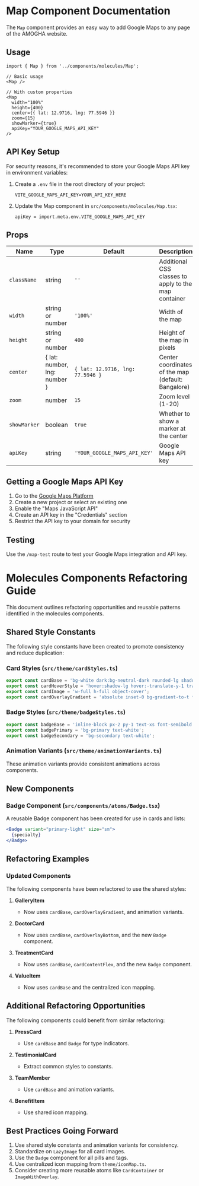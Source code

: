 # Map Component Documentation

The `Map` component provides an easy way to add Google Maps to any page of the AMOGHA website.

## Usage

```tsx
import { Map } from '../components/molecules/Map';

// Basic usage
<Map />

// With custom properties
<Map 
  width="100%" 
  height={400} 
  center={{ lat: 12.9716, lng: 77.5946 }}
  zoom={15}
  showMarker={true}
  apiKey="YOUR_GOOGLE_MAPS_API_KEY"
/>
```

## API Key Setup

For security reasons, it's recommended to store your Google Maps API key in environment variables:

1. Create a `.env` file in the root directory of your project:
   ```
   VITE_GOOGLE_MAPS_API_KEY=YOUR_API_KEY_HERE
   ```

2. Update the Map component in `src/components/molecules/Map.tsx`:
   ```tsx
   apiKey = import.meta.env.VITE_GOOGLE_MAPS_API_KEY
   ```

## Props

| Name | Type | Default | Description |
|------|------|---------|-------------|
| `className` | string | `''` | Additional CSS classes to apply to the map container |
| `width` | string or number | `'100%'` | Width of the map |
| `height` | string or number | `400` | Height of the map in pixels |
| `center` | { lat: number, lng: number } | `{ lat: 12.9716, lng: 77.5946 }` | Center coordinates of the map (default: Bangalore) |
| `zoom` | number | `15` | Zoom level (1-20) |
| `showMarker` | boolean | `true` | Whether to show a marker at the center |
| `apiKey` | string | `'YOUR_GOOGLE_MAPS_API_KEY'` | Google Maps API key |

## Getting a Google Maps API Key

1. Go to the [Google Maps Platform](https://console.cloud.google.com/google/maps-apis/)
2. Create a new project or select an existing one
3. Enable the "Maps JavaScript API"
4. Create an API key in the "Credentials" section
5. Restrict the API key to your domain for security

## Testing

Use the `/map-test` route to test your Google Maps integration and API key. 

# Molecules Components Refactoring Guide

This document outlines refactoring opportunities and reusable patterns identified in the molecules components.

## Shared Style Constants

The following style constants have been created to promote consistency and reduce duplication:

### Card Styles (`src/theme/cardStyles.ts`)

```typescript
export const cardBase = 'bg-white dark:bg-neutral-dark rounded-lg shadow-md overflow-hidden transition-shadow duration-300';
export const cardHoverStyle = 'hover:shadow-lg hover:-translate-y-1 transition-all duration-300';
export const cardImage = 'w-full h-full object-cover';
export const cardOverlayGradient = 'absolute inset-0 bg-gradient-to-t from-black/70 via-black/20 to-transparent';
```

### Badge Styles (`src/theme/badgeStyles.ts`)

```typescript
export const badgeBase = 'inline-block px-2 py-1 text-xs font-semibold rounded-full';
export const badgePrimary = 'bg-primary text-white';
export const badgeSecondary = 'bg-secondary text-white';
```

### Animation Variants (`src/theme/animationVariants.ts`)

These animation variants provide consistent animations across components.

## New Components

### Badge Component (`src/components/atoms/Badge.tsx`)

A reusable Badge component has been created for use in cards and lists:

```jsx
<Badge variant="primary-light" size="sm">
  {specialty}
</Badge>
```

## Refactoring Examples

### Updated Components

The following components have been refactored to use the shared styles:

1. **GalleryItem**
   - Now uses `cardBase`, `cardOverlayGradient`, and animation variants.

2. **DoctorCard**
   - Now uses `cardBase`, `cardOverlayBottom`, and the new `Badge` component.

3. **TreatmentCard**
   - Now uses `cardBase`, `cardContentFlex`, and the new `Badge` component.

4. **ValueItem**
   - Now uses `cardBase` and the centralized icon mapping.

## Additional Refactoring Opportunities

The following components could benefit from similar refactoring:

1. **PressCard**
   - Use `cardBase` and `Badge` for type indicators.

2. **TestimonialCard**
   - Extract common styles to constants.

3. **TeamMember**
   - Use `cardBase` and animation variants.

4. **BenefitItem**
   - Use shared icon mapping.

## Best Practices Going Forward

1. Use shared style constants and animation variants for consistency.
2. Standardize on `LazyImage` for all card images.
3. Use the `Badge` component for all pills and tags.
4. Use centralized icon mapping from `theme/iconMap.ts`.
5. Consider creating more reusable atoms like `CardContainer` or `ImageWithOverlay`. 